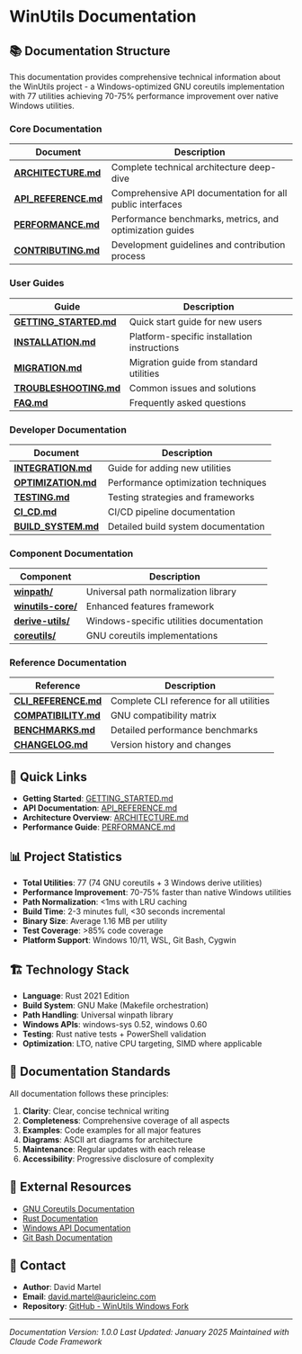 # WinUtils Documentation

## 📚 Documentation Structure

This documentation provides comprehensive technical information about the WinUtils project - a Windows-optimized GNU coreutils implementation with 77 utilities achieving 70-75% performance improvement over native Windows utilities.

### Core Documentation

| Document                                 | Description                                               |
| ---------------------------------------- | --------------------------------------------------------- |
| [**ARCHITECTURE.md**](ARCHITECTURE.md)   | Complete technical architecture deep-dive                 |
| [**API_REFERENCE.md**](API_REFERENCE.md) | Comprehensive API documentation for all public interfaces |
| [**PERFORMANCE.md**](PERFORMANCE.md)     | Performance benchmarks, metrics, and optimization guides  |
| [**CONTRIBUTING.md**](CONTRIBUTING.md)   | Development guidelines and contribution process           |

### User Guides

| Guide                                               | Description                                 |
| --------------------------------------------------- | ------------------------------------------- |
| [**GETTING_STARTED.md**](guides/GETTING_STARTED.md) | Quick start guide for new users             |
| [**INSTALLATION.md**](guides/INSTALLATION.md)       | Platform-specific installation instructions |
| [**MIGRATION.md**](guides/MIGRATION.md)             | Migration guide from standard utilities     |
| [**TROUBLESHOOTING.md**](guides/TROUBLESHOOTING.md) | Common issues and solutions                 |
| [**FAQ.md**](guides/FAQ.md)                         | Frequently asked questions                  |

### Developer Documentation

| Document                                         | Description                         |
| ------------------------------------------------ | ----------------------------------- |
| [**INTEGRATION.md**](developer/INTEGRATION.md)   | Guide for adding new utilities      |
| [**OPTIMIZATION.md**](developer/OPTIMIZATION.md) | Performance optimization techniques |
| [**TESTING.md**](developer/TESTING.md)           | Testing strategies and frameworks   |
| [**CI_CD.md**](developer/CI_CD.md)               | CI/CD pipeline documentation        |
| [**BUILD_SYSTEM.md**](developer/BUILD_SYSTEM.md) | Detailed build system documentation |

### Component Documentation

| Component                                         | Description                              |
| ------------------------------------------------- | ---------------------------------------- |
| [**winpath/**](components/winpath.md)             | Universal path normalization library     |
| [**winutils-core/**](components/winutils-core.md) | Enhanced features framework              |
| [**derive-utils/**](components/derive-utils.md)   | Windows-specific utilities documentation |
| [**coreutils/**](components/coreutils.md)         | GNU coreutils implementations            |

### Reference Documentation

| Reference                                          | Description                              |
| -------------------------------------------------- | ---------------------------------------- |
| [**CLI_REFERENCE.md**](reference/CLI_REFERENCE.md) | Complete CLI reference for all utilities |
| [**COMPATIBILITY.md**](reference/COMPATIBILITY.md) | GNU compatibility matrix                 |
| [**BENCHMARKS.md**](reference/BENCHMARKS.md)       | Detailed performance benchmarks          |
| [**CHANGELOG.md**](reference/CHANGELOG.md)         | Version history and changes              |

## 🚀 Quick Links

- **Getting Started**: [GETTING_STARTED.md](guides/GETTING_STARTED.md)
- **API Documentation**: [API_REFERENCE.md](API_REFERENCE.md)
- **Architecture Overview**: [ARCHITECTURE.md](ARCHITECTURE.md)
- **Performance Guide**: [PERFORMANCE.md](PERFORMANCE.md)

## 📊 Project Statistics

- **Total Utilities**: 77 (74 GNU coreutils + 3 Windows derive utilities)
- **Performance Improvement**: 70-75% faster than native Windows utilities
- **Path Normalization**: \<1ms with LRU caching
- **Build Time**: 2-3 minutes full, \<30 seconds incremental
- **Binary Size**: Average 1.16 MB per utility
- **Test Coverage**: >85% code coverage
- **Platform Support**: Windows 10/11, WSL, Git Bash, Cygwin

## 🏗️ Technology Stack

- **Language**: Rust 2021 Edition
- **Build System**: GNU Make (Makefile orchestration)
- **Path Handling**: Universal winpath library
- **Windows APIs**: windows-sys 0.52, windows 0.60
- **Testing**: Rust native tests + PowerShell validation
- **Optimization**: LTO, native CPU targeting, SIMD where applicable

## 📝 Documentation Standards

All documentation follows these principles:

1. **Clarity**: Clear, concise technical writing
1. **Completeness**: Comprehensive coverage of all aspects
1. **Examples**: Code examples for all major features
1. **Diagrams**: ASCII art diagrams for architecture
1. **Maintenance**: Regular updates with each release
1. **Accessibility**: Progressive disclosure of complexity

## 🔗 External Resources

- [GNU Coreutils Documentation](https://www.gnu.org/software/coreutils/manual/)
- [Rust Documentation](https://doc.rust-lang.org/)
- [Windows API Documentation](https://docs.microsoft.com/en-us/windows/win32/)
- [Git Bash Documentation](https://git-scm.com/doc)

## 📧 Contact

- **Author**: David Martel
- **Email**: david.martel@auricleinc.com
- **Repository**: [GitHub - WinUtils Windows Fork](https://github.com/david-t-martel/uutils-windows)

______________________________________________________________________

*Documentation Version: 1.0.0*
*Last Updated: January 2025*
*Maintained with Claude Code Framework*
